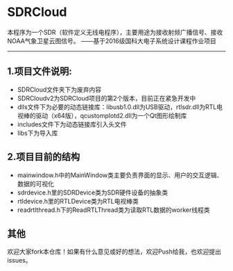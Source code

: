 # SDRCloud
本程序为一个SDR（软件定义无线电程序），主要用途为接收射频广播信号、接收NOAA气象卫星云图信号。
——基于2016级国科大电子系统设计课程作业项目
***
## 1.项目文件说明:
- SDRCloud文件夹下为废弃内容
- SDRCloudv2为SDRCloud项目的第2个版本，目前正在紧急开发中
- dlls文件下为必要的动态链接库：libusb1.0.dll为USB驱动，rtlsdr.dll为RTL电视棒的驱动（x64版），qcustomplotd2.dll为一个Qt图形绘制库
- includes文件下为动态链接库引入头文件
- libs下为导入库

## 2.项目目前的结构
- mainwindow.h中的MainWindow类主要负责界面的显示、用户的交互逻辑、数据的可视化
- sdrdevice.h里的SDRDevice类为SDR硬件设备的抽象类
- rtldevice.h里的RTLDevice类为RTL电视棒类
- readrtlthread.h下的ReadRTLThread类为读取RTL数据的worker线程类

## 其他
欢迎大家fork本仓库！如果有什么意见或好的想法，欢迎Push给我，也欢迎提出issues。
